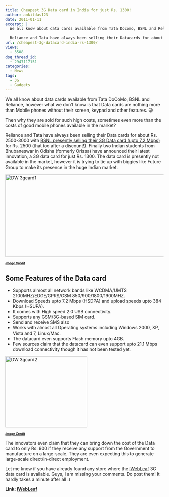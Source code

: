 ```yaml
---
title: Cheapest 3G Data card in India for just Rs. 1300!
author: ankitdas123
date: 2011-01-11
excerpt: |
  We all know about data cards available from Tata Docomo, BSNL and Reliance, however what we don’t know is that Data cards are basically nothing more than Mobile phones without their screen, keypad and other features. Then why they are sold for such high costs, sometimes even more than the costs of good mobile phones available in the market?
  
  Reliance and Tata have always been selling their Datacards for about Rs. 2500-3000 with BSNL presently selling their 3G Datacard (upto 7.2 Mbps) for Rs. 2500 (that too after a discount!). Finally two Indian students...
url: /cheapest-3g-datacard-india-rs-1300/
views:
  - 3508
dsq_thread_id:
  - 2947117151
categories:
  - News
tags:
  - 3G
  - Gadgets
---
```

We all know about data cards available from Tata DoCoMo, BSNL and Reliance, however what we don’t know is that Data cards are nothing more than Mobile phones without their screen, keypad and other features. 😀

Then why they are sold for such high costs, sometimes even more than the costs of good mobile phones available in the market?

Reliance and Tata have always been selling their Data cards for about Rs. 2500-3000 with <a href="http://devilsworkshop.org/?p=35821" target="_blank">BSNL presently selling their 3G Data card (upto 7.2 Mbps)</a> for Rs. 2500 (that too after a discount!). Finally two Indian students from Bhubaneswar in Odisha (formerly Orissa) have announced their latest innovation, a 3G data card for just Rs. 1300. The data card is presently not available in the market, however it is trying to tie up with biggies like Future Group to make its presence in the huge Indian market.

[<img style="background-image: none; padding-left: 0px; padding-right: 0px; display: inline; padding-top: 0px; border: 0px;" title="DW 3gcard1" src="http://cdn.devilsworkshop.org/files/2011/01/DW-3gcard1_thumb.jpg" border="0" alt="DW 3gcard1" width="644" height="262" />][1]

*<a href="http://www.xpressknowledge.com/wp-content/uploads/2011/01/Telegraph-News.jpg" onclick="_gaq.push(['_trackEvent', 'outbound-article', 'http://www.xpressknowledge.com/wp-content/uploads/2011/01/Telegraph-News.jpg', 'Image Credit']);" target="_blank"><strong><span style="font-size: x-small;">Image Credit</span></strong></a>*

## Some Features of the Data card

  * Supports almost all network bands like WCDMA/UMTS 2100MHZ/EDGE/GPRS/GSM 850/900/1800/1900MHZ.
  * Download Speeds upto 7.2 Mbps (HSDPA) and upload speeds upto 384 Kbps (HSUPA).
  * It comes with High speed 2.0 USB connectivity.
  * Supports any GSM/3G-based SIM card.
  * Send and receive SMS also
  * Works with almost all Operating systems including Windows 2000, XP, Vista and 7, Linux/Mac.
  * The datacard even supports Flash memory upto 4GB.
  * Few sources claim that the datacard can even support upto 21.1 Mbps download connectivity though it has not been tested yet.

[<img style="background-image: none; padding-left: 0px; padding-right: 0px; display: inline; padding-top: 0px; border: 0px;" title="DW 3gcard2" src="http://cdn.devilsworkshop.org/files/2011/01/DW-3gcard2_thumb.jpg" border="0" alt="DW 3gcard2" width="260" height="226" />][2]

*<span style="font-size: x-small;"><a href="http://www.xpressknowledge.com/wp-content/uploads/2011/01/Telegraph-News.jpg" onclick="_gaq.push(['_trackEvent', 'outbound-article', 'http://www.xpressknowledge.com/wp-content/uploads/2011/01/Telegraph-News.jpg', 'Image Credit']);" target="_blank"><strong>Image Credit</strong></a></span>*

The innovators even claim that they can bring down the cost of the Data card to only Rs. 900 if they receive any support from the Government to manufacture on a large-scale. They are even expecting this to generate large-scale direct/in-direct employment.

Let me know if you have already found any store where the <a href="http://iwebleaf.com/" onclick="_gaq.push(['_trackEvent', 'outbound-article', 'http://iwebleaf.com/', 'iWebLeaf']);" target="_blank">iWebLeaf</a> 3G data card is available. Guys, I am missing your comments. Do post them! It hardly takes a minute after all <img src="http://devilsworkshop.org/wp-includes/images/smilies/simple-smile.png" alt=":)" class="wp-smiley" style="height: 1em; max-height: 1em;" />

**Link: <a href="http://www.shaswatpatel.com/cheapest-3g-data-card-from-iwebleaf-datacard-for-just-rs-1300/" onclick="_gaq.push(['_trackEvent', 'outbound-article', 'http://www.shaswatpatel.com/cheapest-3g-data-card-from-iwebleaf-datacard-for-just-rs-1300/', 'iWebLeaf']);" >iWebLeaf</a>**

 [1]: http://cdn.devilsworkshop.org/files/2011/01/DW-3gcard1.jpg
 [2]: http://cdn.devilsworkshop.org/files/2011/01/DW-3gcard2.jpg
